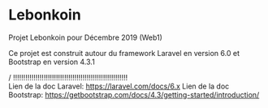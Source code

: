 # Lebonkoin
Projet Lebonkoin pour Décembre 2019 (Web1)

Ce projet est construit autour du framework Laravel en version 6.0 et Bootstrap en version 4.3.1

/ !!!!!!!!!!!!!!!!!!!!!!!!!!!!!!!!!!!!!!!!!!!!!!!!!!!!!!!!\
Lien de la doc Laravel: https://laravel.com/docs/6.x
Lien de la doc Bootstrap: https://getbootstrap.com/docs/4.3/getting-started/introduction/
